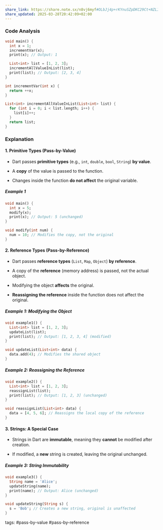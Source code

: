 ```yaml
---
share_link: https://share.note.sx/n8vj6myf#OLbJj4p+rKYnuSZpDKC29Ct+NZLIqCTUQMxmFhGfb+U
share_updated: 2025-03-28T20:42:09+02:00
---
```



### Code Analysis

```dart
void main() {
  int x = 1;
  incrementVar(x);
  print(x); // Output: 1

  List<int> list = [1, 2, 3];
  incrementAllValueInList(list);
  print(list); // Output: [2, 3, 4]
}

int incrementVar(int x) {
  return ++x;
}

List<int> incrementAllValueInList(List<int> list) {
  for (int i = 0; i < list.length; i++) {
    list[i]++;
  }
  return list;
}
```

### Explanation

#### 1. Primitive Types (Pass-by-Value)

- Dart passes **primitive types** (e.g., `int`, `double`, `bool`, `String`) **by value**.
    
- A **copy** of the value is passed to the function.
    
- Changes inside the function **do not affect** the original variable.
    
##### Example 1

```dart
void main() {
  int x = 5;
  modify(x);
  print(x); // Output: 5 (unchanged)
}

void modify(int num) {
  num = 10; // Modifies the copy, not the original
}
```

#### 2. Reference Types (Pass-by-Reference)

- Dart passes **reference types** (`List`, `Map`, `Object`) **by reference**.
    
- A copy of the **reference** (memory address) is passed, not the actual object.
    
- Modifying the object **affects** the original.
    
- **Reassigning the reference** inside the function does not affect the original.
    

##### Example 1: Modifying the Object

```dart
void example1() {
  List<int> list = [1, 2, 3];
  updateList(list);
  print(list); // Output: [1, 2, 3, 4] (modified)
}

void updateList(List<int> data) {
  data.add(4); // Modifies the shared object
}
```

##### Example 2: Reassigning the Reference

```dart
void example2() {
  List<int> list = [1, 2, 3];
  reassignList(list);
  print(list); // Output: [1, 2, 3] (unchanged)
}

void reassignList(List<int> data) {
  data = [4, 5, 6]; // Reassigns the local copy of the reference
}
```

#### 3. Strings: A Special Case

- Strings in Dart are **immutable**, meaning they **cannot** be modified after creation.
    
- If modified, a **new** string is created, leaving the original unchanged.
    

##### Example 3: String Immutability

```dart
void example3() {
  String name = 'Alice';
  updateString(name);
  print(name); // Output: Alice (unchanged)
}

void updateString(String s) {
  s = 'Bob'; // Creates a new string, original is unaffected
}
```

tags: #pass-by-value #pass-by-reference 